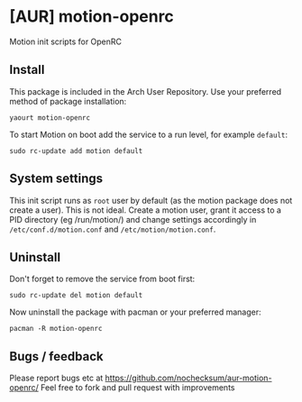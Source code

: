 # [AUR] motion-openrc
Motion init scripts for OpenRC

## Install

This package is included in the Arch User Repository. Use your preferred method of package installation:

```
yaourt motion-openrc
```

To start Motion on boot add the service to a run level, for example `default`:

```
sudo rc-update add motion default
```

## System settings

This init script runs as `root` user by default (as the motion package does not create a user). This is not ideal. Create a motion user, grant it access to a PID directory (eg /run/motion/) and change settings accordingly in `/etc/conf.d/motion.conf` and `/etc/motion/motion.conf`.

## Uninstall

Don't forget to remove the service from boot first:

```
sudo rc-update del motion default
```

Now uninstall the package with pacman or your preferred manager:

```
pacman -R motion-openrc
```

## Bugs / feedback

Please report bugs etc at https://github.com/nochecksum/aur-motion-openrc/
Feel free to fork and pull request with improvements
